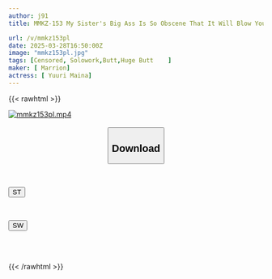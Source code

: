 ```yaml
---
author: j91
title: MMKZ-153 My Sister's Big Ass Is So Obscene That It Will Blow Your Mind In An Instant!! Maina Yuri

url: /v/mmkz153pl
date: 2025-03-28T16:50:00Z
image: "mmkz153pl.jpg"
tags: [Censored, Solowork,Butt,Huge Butt	]
maker: [ Marrion]
actress: [ Yuuri Maina]
---
```



{{< rawhtml >}}

<div class="video" data-videoid="MkoalvoMjxIG9G">
    <a href="javascript:;">
        <img src="/v/mmkz153pl/mmkz153pl.jpg" width="WIDTH" height="HEIGHT" alt="mmkz153pl.mp4" loading="lazy">
    </a>
</div>

<script type="text/javascript" src="https://j91.asia/asset/on-demand-st.js"></script>

<br>
  <link rel="stylesheet" href="https://j91.asia/asset/bs5.css">
  
  <center>
  <button class="btn btn-primary" type="button" data-bs-toggle="collapse" data-bs-target=".multi-collapse" aria-expanded="false" aria-controls="multiCollapseExample1 multiCollapseExample2"><h2>Download</h2></button></center>
</p>
<div class="row">
  <div class="col">
    <div class="collapse multi-collapse" id="multiCollapseExample1">
      <div class="card card-body">
	      	      <br>
<div class="buttons">  
<p><a href="/v/mmkz153pl/st.html" target="_blank"><button class="btn-hover color-3"><i class="fa fa-download"></i> ST</button></a></p></div>
    </div>
  </div>
</div>
  <div class="col">
    <div class="collapse multi-collapse" id="multiCollapseExample2">
      <div class="card card-body">
	      <br>
<div class="buttons">
<p><a href="/v/mmkz153pl/sw.html" target="_blank"><button class="btn-hover color-2"><i class="fa fa-download"></i> SW</button></a></p></div>
<br><br>
      </div>
    </div>
  </div>
</div>

{{< /rawhtml >}}